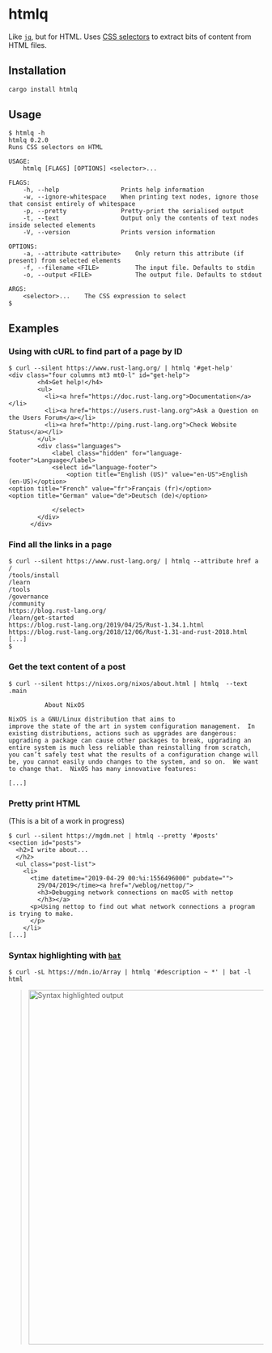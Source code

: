 # htmlq
Like [`jq`](https://stedolan.github.io/jq/), but for HTML. Uses [CSS selectors](https://developer.mozilla.org/en-US/docs/Learn/CSS/Introduction_to_CSS/Selectors) to extract bits of content from HTML files.

## Installation

```sh
cargo install htmlq
```

## Usage

```console
$ htmlq -h
htmlq 0.2.0
Runs CSS selectors on HTML

USAGE:
    htmlq [FLAGS] [OPTIONS] <selector>...

FLAGS:
    -h, --help                 Prints help information
    -w, --ignore-whitespace    When printing text nodes, ignore those that consist entirely of whitespace
    -p, --pretty               Pretty-print the serialised output
    -t, --text                 Output only the contents of text nodes inside selected elements
    -V, --version              Prints version information

OPTIONS:
    -a, --attribute <attribute>    Only return this attribute (if present) from selected elements
    -f, --filename <FILE>          The input file. Defaults to stdin
    -o, --output <FILE>            The output file. Defaults to stdout

ARGS:
    <selector>...    The CSS expression to select
$
```

## Examples

### Using with cURL to find part of a page by ID

```console
$ curl --silent https://www.rust-lang.org/ | htmlq '#get-help'
<div class="four columns mt3 mt0-l" id="get-help">
        <h4>Get help!</h4>
        <ul>
          <li><a href="https://doc.rust-lang.org">Documentation</a></li>
          <li><a href="https://users.rust-lang.org">Ask a Question on the Users Forum</a></li>
          <li><a href="http://ping.rust-lang.org">Check Website Status</a></li>
        </ul>
        <div class="languages">
            <label class="hidden" for="language-footer">Language</label>
            <select id="language-footer">
                <option title="English (US)" value="en-US">English (en-US)</option>
<option title="French" value="fr">Français (fr)</option>
<option title="German" value="de">Deutsch (de)</option>

            </select>
        </div>
      </div>
```

### Find all the links in a page

```console
$ curl --silent https://www.rust-lang.org/ | htmlq --attribute href a
/
/tools/install
/learn
/tools
/governance
/community
https://blog.rust-lang.org/
/learn/get-started
https://blog.rust-lang.org/2019/04/25/Rust-1.34.1.html
https://blog.rust-lang.org/2018/12/06/Rust-1.31-and-rust-2018.html
[...]
$
```

### Get the text content of a post

```console
$ curl --silent https://nixos.org/nixos/about.html | htmlq  --text .main

          About NixOS

NixOS is a GNU/Linux distribution that aims to
improve the state of the art in system configuration management.  In
existing distributions, actions such as upgrades are dangerous:
upgrading a package can cause other packages to break, upgrading an
entire system is much less reliable than reinstalling from scratch,
you can’t safely test what the results of a configuration change will
be, you cannot easily undo changes to the system, and so on.  We want
to change that.  NixOS has many innovative features:

[...]
```

### Pretty print HTML

(This is a bit of a work in progress)

```console
$ curl --silent https://mgdm.net | htmlq --pretty '#posts'
<section id="posts">
  <h2>I write about...
  </h2>
  <ul class="post-list">
    <li>
      <time datetime="2019-04-29 00:%i:1556496000" pubdate="">
        29/04/2019</time><a href="/weblog/nettop/">
        <h3>Debugging network connections on macOS with nettop
        </h3></a>
      <p>Using nettop to find out what network connections a program is trying to make.
      </p>
    </li>
[...]
```

### Syntax highlighting with [`bat`](https://github.com/sharkdp/bat)

```console
$ curl -sL https://mdn.io/Array | htmlq '#description ~ *' | bat -l html
```

> <img alt="Syntax highlighted output" width="700" src="https://user-images.githubusercontent.com/2346707/132520957-2098026d-7513-4771-a590-ca54c0e14f09.png" />
